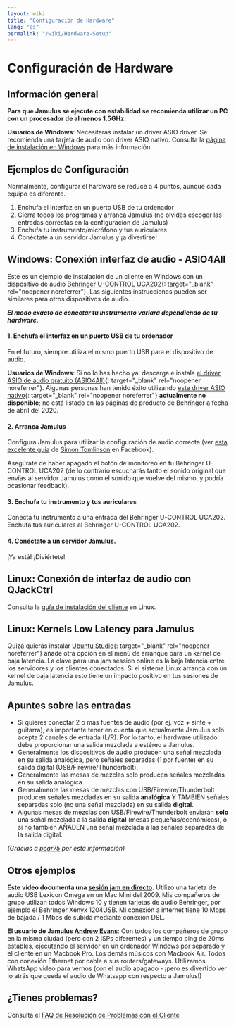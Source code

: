```yaml
---
layout: wiki
title: "Configuración de Hardware"
lang: "es"
permalink: "/wiki/Hardware-Setup"
---
```



# Configuración de Hardware

## Información general

**Para que Jamulus se ejecute con estabilidad se recomienda utilizar un PC con un procesador de al menos 1.5GHz.**

**Usuarios de Windows**: Necesitarás instalar un driver ASIO driver. Se recomienda una tarjeta de audio con driver ASIO nativo. Consulta la [página de instalación en Windows](Installation-for-Windows) para más información.

## Ejemplos de Configuración

Normalmente, configurar el hardware se reduce a 4 puntos, aunque cada equipo es diferente.

1. Enchufa el interfaz en un puerto USB de tu ordenador
2. Cierra todos los programas y arranca Jamulus (no olvides escoger las entradas correctas en la configuración de Jamulus)
3. Enchufa tu instrumento/micrófono y tus auriculares
4. Conéctate a un servidor Jamulus y ¡a divertirse!


## Windows: Conexión interfaz de audio - ASIO4All

Este es un ejemplo de instalación de un cliente en Windows con un dispositivo de audio [Behringer U-CONTROL UCA202](https://www.amazon.com/Behringer-U-Phono-UFO202-Audiophile-Interface/dp/B002GHBYZ0){: target="_blank" rel="noopener noreferrer"}.
Las siguientes instrucciones pueden ser similares para otros dispositivos de audio.

_**El modo exacto de conectar tu instrumento variará dependiendo de tu hardware.**_

#### 1. Enchufa el interfaz en un puerto USB de tu ordenador

En el futuro, siempre utiliza el mismo puerto USB para el dispositivo de audio.

**Usuarios de Windows**: Si no lo has hecho ya: descarga e instala [el driver ASIO de audio gratuito (ASIO4All)](http://www.asio4all.org){: target="_blank" rel="noopener noreferrer"}. Algunas personas han tenido éxito utilizando [este driver ASIO nativo](http://www.behringerdownload.de/_software/BEHRINGER_2902_X64_2.8.40.zip){: target="_blank" rel="noopener noreferrer"} __actualmente no disponible__; no está listado en las páginas de producto de Behringer a fecha de abril del 2020.


#### 2. Arranca Jamulus

Configura Jamulus para utilizar la configuración de audio correcta (ver [esta excelente guía](https://www.facebook.com/notes/jamulus-online-musicianssingers-jamming/idiots-guide-to-jamulus-app/510044532903831/) de [Simon Tomlinson](https://www.facebook.com/simon.james.tomlinson?eid=ARBQoY3KcZAtS3pGdLJuqvQTeRSOo4gHdQZT7nNzOt1oPMGgZ4_3GERe-rOyH5PxsSHVYYXjWwcqd71a) en Facebook).

Asegúrate de haber apagado el botón de monitoreo en tu Behringer U-CONTROL UCA202 (de lo contrario escucharás tanto el sonido original que envías al servidor Jamulus como el sonido que vuelve del mismo, y podría ocasionar feedback).

#### 3. Enchufa tu instrumento y tus auriculares

Conecta tu instrumento a una entrada del Behringer U-CONTROL UCA202. Enchufa tus auriculares al Behringer U-CONTROL UCA202.

#### 4. Conéctate a un servidor Jamulus.

 ¡Ya está! ¡Diviértete!


## Linux: Conexión de interfaz de audio con QJackCtrl

Consulta la [guía de instalación del cliente](Installation-for-Linux#configura-jack-con-qjackctl) en Linux.

## Linux: Kernels Low Latency para Jamulus
Quizá quieras instalar [Ubuntu Studio](https://ubuntustudio.org/){: target="_blank" rel="noopener noreferrer"} añade otra opción en el menú de arranque para un kernel de baja latencia. La clave para una jam session online es la baja latencia entre los servidores y los clientes conectados. Si el sistema Linux arranca con un kernel de baja latencia esto tiene un impacto positivo en tus sesiones de Jamulus.


## Apuntes sobre las entradas

- Si quieres conectar 2 o más fuentes de audio (por ej. voz + sinte + guitarra), es importante tener en cuenta que actualmente Jamulus solo acepta 2 canales de entrada (L/R). Por lo tanto, el hardware utilizado debe proporcionar una salida mezclada a estéreo a Jamulus.
- Generalmente los dispositivos de audio producen una señal mezclada en su salida analógica, pero señales separadas (1 por fuente) en su salida digital (USB/Firewire/Thunderbolt).
- Generalmente las mesas de mezclas solo producen señales mezcladas en su salida analógica.
- Generalmente las mesas de mezclas con USB/Firewire/Thunderbolt producen señales mezcladas en su salida **analógica** Y TAMBIÉN señales separadas solo (no una señal mezclada) en su salida **digital**.
- Algunas mesas de mezclas con USB/Firewire/Thunderbolt enviarán **solo** una señal mezclada a la salida **digital** (mesas pequeñas/económicas), o si no también AÑADEN una señal mezclada a las señales separadas de la salida digital.

_(Gracias a [pcar75](https://github.com/pcar75) por esta información)_

## Otros ejemplos

**Este vídeo documenta una [sesión jam en directo](https://youtu.be/c8838jS2g3U).** Utilizo una tarjeta de audio USB Lexicon Omega en un Mac Mini del 2009. Mis compañeros de grupo utilizan todos Windows 10 y tienen tarjetas de audio Behringer, por ejemplo el Behringer Xenyx 1204USB. Mi conexión a internet tiene 10 Mbps de bajada / 1 Mbps de subida mediante conexión DSL.

**El usuario de Jamulus [Andrew Evans](https://sourceforge.net/u/belvario/profile/)**: Con todos los compañeros de grupo en la misma ciudad (pero con 2 ISPs diferentes) y un tiempo ping de 20ms estables, ejecutando el servidor en un ordenador Windows por separado y el cliente en un Macbook Pro. Los demás músicos con Macbook Air. Todos con conexión Ethernet por cable a sus routers/gateways. Utilizamos WhatsApp video para vernos (con el audio apagado - ¡pero es divertido ver lo atrás que queda el audio de Whatsapp con respecto a Jamulus!)

## ¿Tienes problemas?

Consulta el [FAQ de Resolución de Problemas con el Cliente](Client-Troubleshooting)
